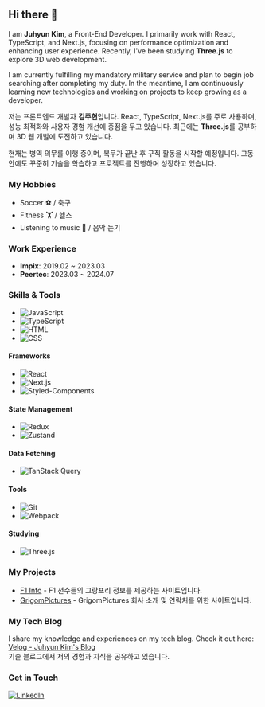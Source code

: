## Hi there 👋

<!--
**EthanKyleKim/EthanKyleKim** is a ✨ _special_ ✨ repository because its `README.md` (this file) appears on your GitHub profile.

Here are some ideas to get you started:

- 🔭 I’m currently working on ...
- 🌱 I’m currently learning ...
- 👯 I’m looking to collaborate on ...
- 🤔 I’m looking for help with ...
- 💬 Ask me about ...
- 📫 How to reach me: ...
- 😄 Pronouns: ...
- ⚡ Fun fact: ...
-->

I am **Juhyun Kim**, a Front-End Developer. I primarily work with React, TypeScript, and Next.js, focusing on performance optimization and enhancing user experience. Recently, I've been studying **Three.js** to explore 3D web development.

I am currently fulfilling my mandatory military service and plan to begin job searching after completing my duty. In the meantime, I am continuously learning new technologies and working on projects to keep growing as a developer.

저는 프론트엔드 개발자 **김주현**입니다. React, TypeScript, Next.js를 주로 사용하며, 성능 최적화와 사용자 경험 개선에 중점을 두고 있습니다. 최근에는 **Three.js**를 공부하며 3D 웹 개발에 도전하고 있습니다.

현재는 병역 의무를 이행 중이며, 복무가 끝난 후 구직 활동을 시작할 예정입니다. 그동안에도 꾸준히 기술을 학습하고 프로젝트를 진행하며 성장하고 있습니다.

### My Hobbies
- Soccer ⚽ / 축구
- Fitness 🏋️ / 헬스
- Listening to music 🎵 / 음악 듣기

### Work Experience
- **Impix**: 2019.02 ~ 2023.03
- **Peertec**: 2023.03 ~ 2024.07

### Skills & Tools
- ![JavaScript](https://img.shields.io/badge/JavaScript-F7DF1E?style=flat-square&logo=javascript&logoColor=black)
- ![TypeScript](https://img.shields.io/badge/TypeScript-007ACC?style=flat-square&logo=typescript&logoColor=white)
- ![HTML](https://img.shields.io/badge/HTML5-E34F26?style=flat-square&logo=html5&logoColor=white)
- ![CSS](https://img.shields.io/badge/CSS3-1572B6?style=flat-square&logo=css3&logoColor=white)

#### Frameworks
- ![React](https://img.shields.io/badge/React-61DAFB?style=flat-square&logo=react&logoColor=black)
- ![Next.js](https://img.shields.io/badge/Next.js-000000?style=flat-square&logo=nextdotjs&logoColor=white)
- ![Styled-Components](https://img.shields.io/badge/Styled--Components-DB7093?style=flat-square&logo=styled-components&logoColor=white)

#### State Management
- ![Redux](https://img.shields.io/badge/Redux-764ABC?style=flat-square&logo=redux&logoColor=white)
- ![Zustand](https://img.shields.io/badge/Zustand-000000?style=flat-square&logo=Zustand&logoColor=white)

#### Data Fetching
- ![TanStack Query](https://img.shields.io/badge/TanStack%20Query-FF4154?style=flat-square&logo=react-query&logoColor=white)

#### Tools
- ![Git](https://img.shields.io/badge/Git-F05032?style=flat-square&logo=git&logoColor=white)
- ![Webpack](https://img.shields.io/badge/Webpack-8DD6F9?style=flat-square&logo=webpack&logoColor=black)

#### Studying
- ![Three.js](https://img.shields.io/badge/Three.js-000000?style=flat-square&logo=three.js&logoColor=white)

### My Projects
- [F1 Info](https://github.com/EthanKyleKim/formulaone) - F1 선수들의 그랑프리 정보를 제공하는 사이트입니다.  
- [GrigomPictures](https://github.com/EthanKyleKim/grigomsite) - GrigomPictures 회사 소개 및 연락처를 위한 사이트입니다.

### My Tech Blog
I share my knowledge and experiences on my tech blog. Check it out here: [Velog - Juhyun Kim's Blog](https://velog.io/@ethankyle/posts)  
기술 블로그에서 저의 경험과 지식을 공유하고 있습니다.

### Get in Touch
[![LinkedIn](https://img.shields.io/badge/LinkedIn-0077B5?style=flat-square&logo=linkedin&logoColor=white)](https://www.linkedin.com/in/juhyeon-kim0407/)
